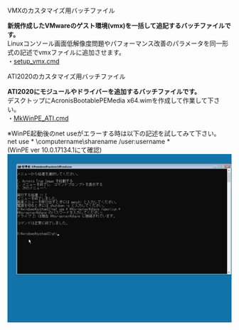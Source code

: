 VMXのカスタマイズ用バッチファイル  
  
**新規作成したVMwareのゲスト環境(vmx)を一括して追記するバッチファイルです。**  
Linuxコンソール画面低解像度問題やパフォーマンス改善のパラメータを同一形式の記述でvmxファイルに追加させます。  
・[setup_vmx.cmd](https://github.com/office-itou/Windows/blob/master/Command/setup_vmx.cmd?ts=4)  
  
ATI2020のカスタマイズ用バッチファイル  
  
**ATI2020にモジュールやドライバーを追加するバッチファイルです。**  
デスクトップにAcronisBootablePEMedia x64.wimを作成して作業して下さい。  
・[MkWinPE_ATI.cmd](https://github.com/office-itou/Windows/blob/master/Make%20WinPE/MkWinPE_ATI.cmd?ts=4)  
  
※WinPE起動後のnet useがエラーする時は以下の記述を試してみて下さい。  
  net use * \\computername\sharename /user:username *  
  (WinPE ver 10.0.17134.1にて確認)
![ATI操作画面1](https://github.com/office-itou/Windows/blob/master/Make%20WinPE/ATI-01.png)
